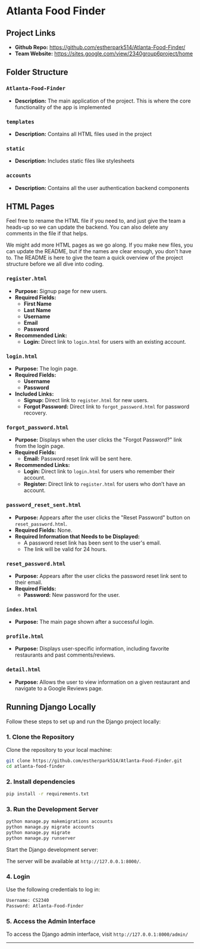 # Atlanta Food Finder

## Project Links
- **Github Repo:** https://github.com/estherpark514/Atlanta-Food-Finder/
- **Team Website:** https://sites.google.com/view/2340group6project/home

## Folder Structure

### `Atlanta-Food-Finder`
- **Description:** The main application of the project. This is where the core functionality of the app is implemented

### `templates`
- **Description:** Contains all HTML files used in the project

### `static`
- **Description:** Includes static files like stylesheets

### `accounts`
- **Description:** Contains all the user authentication backend components

## HTML Pages

Feel free to rename the HTML file if you need to, and just give the team a heads-up so we can update the backend. You can also delete any comments in the file if that helps.

We might add more HTML pages as we go along. If you make new files, you can update the README, but if the names are clear enough, you don't have to. The README is here to give the team a quick overview of the project structure before we all dive into coding.

### `register.html`
- **Purpose:** Signup page for new users.
- **Required Fields:**
  - **First Name** 
  - **Last Name**
  - **Username** 
  - **Email** 
  - **Password** 
- **Recommended Link:**
  - **Login:** Direct link to `login.html` for users with an existing account.

### `login.html`
- **Purpose:** The login page.
- **Required Fields:**
  - **Username** 
  - **Password** 
- **Included Links:**
  - **Signup:** Direct link to `register.html` for new users.
  - **Forgot Password:** Direct link to `forgot_password.html` for password recovery.

### `forgot_password.html`
- **Purpose:** Displays when the user clicks the "Forgot Password?" link from the login page.
- **Required Fields:** 
  - **Email:** Password reset link will be sent here.
- **Recommended Links:**
  - **Login:** Direct link to `login.html` for users who remember their account.
  - **Register:** Direct link to `register.html` for users who don’t have an account.

### `password_reset_sent.html`
- **Purpose:** Appears after the user clicks the "Reset Password" button on `reset_password.html`.
- **Required Fields:** None.
- **Required Information that Needs to be Displayed:**
  - A password reset link has been sent to the user's email.
  - The link will be valid for 24 hours.

### `reset_password.html`
- **Purpose:** Appears after the user clicks the password reset link sent to their email.
- **Required Fields:**
  - **Password:** New password for the user.

### `index.html`
- **Purpose:** The main page shown after a successful login.

### `profile.html`
- **Purpose:** Displays user-specific information, including favorite restaurants and past comments/reviews.

### `detail.html`
- **Purpose:** Allows the user to view information on a given restaurant and navigate to a Google Reviews page.

## Running Django Locally

Follow these steps to set up and run the Django project locally:

### 1. Clone the Repository

Clone the repository to your local machine:

```bash
git clone https://github.com/estherpark514/Atlanta-Food-Finder.git
cd atlanta-food-finder
```

### 2. Install dependencies
```bash
pip install -r requirements.txt
```

### 3. Run the Development Server
```bash
python manage.py makemigrations accounts
python manage.py migrate accounts
python manage.py migrate
python manage.py runserver
```

Start the Django development server:


The server will be available at `http://127.0.0.1:8000/`.

### 4. Login

Use the following credentials to log in:

```bash
Username: CS2340
Password: Atlanta-Food-Finder
```

### 5. Access the Admin Interface

To access the Django admin interface, visit `http://127.0.0.1:8000/admin/`

---
